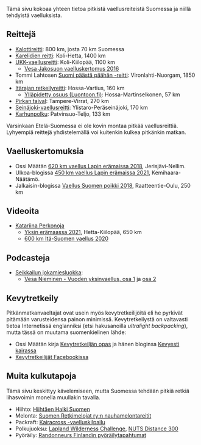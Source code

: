 ---
---

Tämä sivu kokoaa yhteen tietoa pitkistä vaellusreiteistä Suomessa ja niillä tehdyistä vaelluksista.

## Reittejä

- [Kalottireitti](https://www.luontoon.fi/kalottireitti): 800 km, josta 70 km Suomessa
- [Karelidien reitti](https://www.instagram.com/p/CeIvLbgOHjI/): Koli-Hetta, 1400 km
- [UKK-vaellusreitti](https://fi.wikipedia.org/wiki/UKK-reitti): Koli-Kiilopää, 1100 km
  - [Vesa Jakosuon vaelluskertomus 2016](https://aloneinthewild.net/2018/05/30/ukk-reitti-kolilta-kiilopaalle/)
- Tommi Lahtosen [Suomi päästä päähän -reitti](https://hazor.iki.fi/2021/suomi/): Vironlahti-Nuorgam, 1850 km
- [Itärajan retkeilyreitti](https://www.itarajanreitti.fi/): Hossa-Vartius, 160 km
  - [Ylläpidetty osuus (Luontoon.fi)](https://www.luontoon.fi/itarajankesaretkeilyreitti): Hossa-Martinselkonen, 57 km
- [Pirkan taival](https://www.theseus.fi/bitstream/handle/10024/88484/tero_kuorikoski.pdf?sequence=1&isAllowed=y): Tampere-Virrat, 270 km
- [Seinäjoki-vaellusreitti](https://www.seinajoki.fi/tiedotteet/seinajoki-vaellusreitin-avajaiset-14-5/): Ylistaro-Peräseinäjoki, 170 km
- [Karhunpolku](http://www.vaellus.info/reittitarkennus.php?id=041008102304867F): Patvinsuo-Teljo, 133 km

Varsinkaan Etelä-Suomessa ei ole kovin montaa pitkää vaellusreittiä.
Lyhyempiä reittejä yhdistelemällä voi kuitenkin kulkea pitkänkin matkan.

## Vaelluskertomuksia

- Ossi Määtän [620 km vaellus Lapin erämaissa 2018](https://kevyestikairassa.com/blog/index.php/2018/09/25/620-km-ultrakevyt-vaellus-lapin-eramaissa/), Jerisjävi-Nellim.
- Ulkoa-blogissa [450 km vaellus Lapin erämaissa 2021](https://ulkoa.com/450-km-vaellus-lapin-eramaissa/), Kemihaara-Näätämö.
- Jalkaisin-blogissa [Vaellus Suomen poikki 2018](https://jalkaisin.blogspot.com/2018/08/vaelluksella-suomen-poikki-osa-1.html), Raatteentie-Oulu, 250 km

## Videoita

- [Katariina Perkonoja](https://www.youtube.com/c/KatariinaPerkonojaHikes/featured)
  - [Yksin erämaassa 2021](https://www.youtube.com/watch?v=orYMHqnT2go&list=PLI4aje80TjLPUoiycfSsytvjz44HLtOcS), Hetta-Kiilopää, 650 km
  - [600 km Itä-Suomen vaellus 2020](https://www.youtube.com/watch?v=lC20LCn_ReA&list=PLI4aje80TjLObi-oH57iaYk8fm5zdxK6d)

## Podcasteja

- [Seikkailun jokamiesluokka](https://www.supla.fi/podcast/seikkailun-jokamiesluokka):
  - [Vesa Nieminen - Vuoden yksinvaellus, osa 1](https://www.supla.fi/episode/c9f7786c-275a-5ccb-8fe0-a6532dbe10fe) ja [osa 2](https://www.supla.fi/episode/31f49d39-5ed2-5d43-b6fd-2ce9d8870535)
  
## Kevytretkeily

Pitkänmatkanvaeltajat ovat usein myös kevytretkeilijöitä eli he pyrkivät pitämään varusteidensa painon minimissä. Kevytretkeilystä on valtavasti tietoa Internetissä englanniksi (etsi hakusanoilla _ultralight backpacking_), mutta tässä on muutama suomenkielinen lähde:

- Ossi Määtän kirja [Kevytretkeiljän opas](https://kevyestikairassa.com/blog/index.php/2020/02/24/kevytretkeilijan-opas/) ja hänen bloginsa [Kevyesti kairassa](https://kevyestikairassa.com/blog/)
- [Kevytretkeilijät Facebookissa](https://www.facebook.com/groups/kevytretkeilijat/)

## Muita kulkutapoja

Tämä sivu keskittyy kävelemiseen, mutta Suomessa tehdään pitkiä retkiä lihasvoimin monella muullakin tavalla. 

- Hiihto: [Hiihtäen Halki Suomen](https://www.hhs-ski.net/fi/hiihtaen-halki-suomen/)
- Melonta: [Suomen Retkimelojat ry:n nauhamelontareitit](https://retkimelojat.fi/) 
- Packraft: [Kairacross -vaelluskilpailu](https://kairacross.fi/fi/etusivu)
- Polkujuoksu: [Lapland Wilderness Challenge](https://laplandchallenge.net/), [NUTS Distance 300](https://nutsyllaspallas.com/fi/nutsdistance300/)
- Pyöräily: [Randonneurs Finlandin pyöräilytapahtumat](https://www.randonneurs.fi/)

